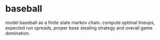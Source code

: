 # baseball
model baseball as a finite state markov chain. compute optimal lineups, expected run spreads, proper base stealing strategy and overall game domination.
